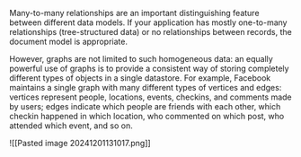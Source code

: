 
Many-to-many relationships are an important distinguishing feature between different data models. If your application has mostly one-to-many relationships (tree-structured data) or no relationships between records, the document model is appropriate.

However, graphs are not limited to such homogeneous data: an equally powerful use of graphs is to provide a consistent way of storing completely different types of objects in a single datastore. 
For example, Facebook maintains a single graph with many different types of vertices and edges: vertices represent people, locations, events, checkins, and comments made by users; edges indicate which people are friends with each other, which checkin happened in which location, who commented on which post, who attended which event, and so on.


![[Pasted image 20241201131017.png]]
